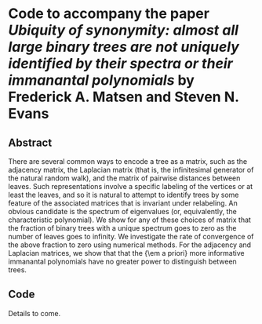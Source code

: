 # Code to accompany the paper *Ubiquity of synonymity: almost all large binary trees are not uniquely identified by their spectra or their immanantal polynomials* by Frederick A. Matsen and Steven N. Evans

## Abstract

There are several common ways to encode a tree as a matrix, such as the adjacency matrix, the Laplacian matrix (that is, the infinitesimal generator of the natural random walk), and the matrix of pairwise distances between leaves. Such representations involve a specific labeling of the vertices or at least the leaves, and so it is natural to attempt to identify trees by some feature of the associated matrices that is invariant under relabeling. An obvious candidate is the spectrum of eigenvalues (or, equivalently, the characteristic polynomial). We show for any of these choices of matrix that the fraction of binary trees with a unique spectrum goes to zero as the number of leaves goes to infinity. We investigate the rate of convergence of the above fraction to zero using numerical methods. For the adjacency and Laplacian matrices, we show that that the {\em a priori} more informative immanantal polynomials have no greater power to distinguish between trees.

## Code

Details to come.
